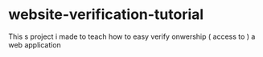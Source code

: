 # website-verification-tutorial
This s project i made to teach how to easy verify onwership ( access to ) a web application
